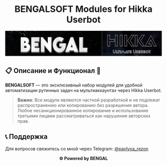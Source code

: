 <h1 align="center">BENGALSOFT Modules for Hikka Userbot</h1>

<p align="center">
  <img src="https://raw.githubusercontent.com/BENGALX/SOFT/bengal/IMAGE/BENGALHIKKA.jpg" alt="BENGAL HIKKA" width="900"/>
</p>

## 📋 Описание и Функционал 🚀
**BENGALSOFT** — это эксклюзивный набор модулей для удобной автоматизации рутинных задач на мультиаккаунтах через Hikka Userbot.

> **Важно**: Все модули являются частной разработкой и не подлежат распространению или копированию без разрешения автора. Любое несанкционированное копирование и использование третьими лицами рассматриваться как нарушение авторских прав.

## 📞 Поддержка

Для вопросов свяжитесь со мной через Telegram: [@pavlyxa_rezon](https://t.me/pavlyxa_rezon)

<p align="center">
  <b>⚙️ Powered by BENGAL</b>
</p>
